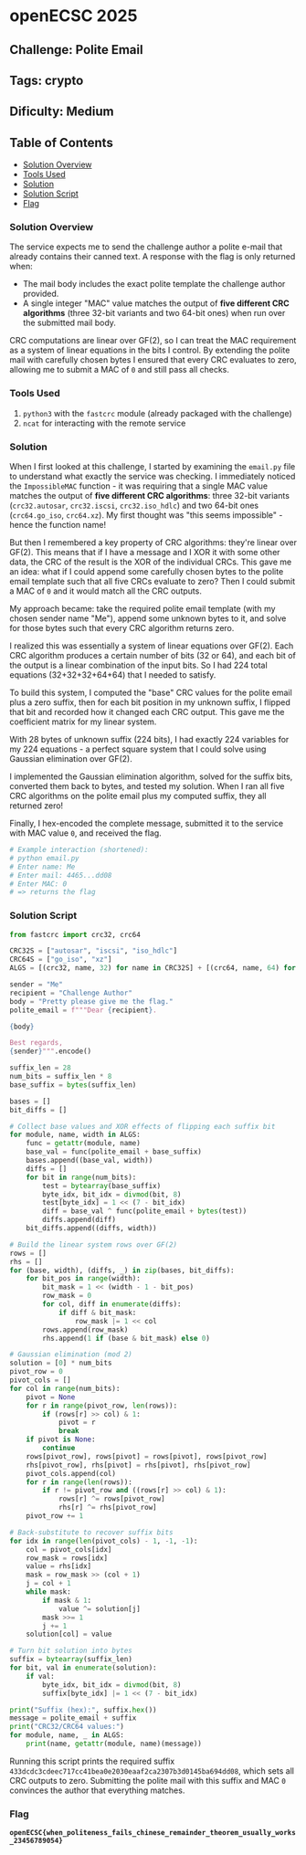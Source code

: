 # openECSC 2025

## Challenge: Polite Email

## Tags: crypto

## Dificulty: Medium

## Table of Contents

- [Solution Overview](#solution-overview)
- [Tools Used](#tools-used)
- [Solution](#solution)
- [Solution Script](#solution-script)
- [Flag](#flag)

### Solution Overview

The service expects me to send the challenge author a polite e-mail that already contains their canned text. A response with the flag is only returned when:

- The mail body includes the exact polite template the challenge author provided.
- A single integer "MAC" value matches the output of **five different CRC algorithms** (three 32-bit variants and two 64-bit ones) when run over the submitted mail body.

CRC computations are linear over GF(2), so I can treat the MAC requirement as a system of linear equations in the bits I control. By extending the polite mail with carefully chosen bytes I ensured that every CRC evaluates to zero, allowing me to submit a MAC of `0` and still pass all checks.

### Tools Used

1. `python3` with the `fastcrc` module (already packaged with the challenge)
2. `ncat` for interacting with the remote service

### Solution

When I first looked at this challenge, I started by examining the `email.py` file to understand what exactly the service was checking. I immediately noticed the `ImpossibleMAC` function - it was requiring that a single MAC value matches the output of **five different CRC algorithms**: three 32-bit variants (`crc32.autosar`, `crc32.iscsi`, `crc32.iso_hdlc`) and two 64-bit ones (`crc64.go_iso`, `crc64.xz`). My first thought was "this seems impossible" - hence the function name!

But then I remembered a key property of CRC algorithms: they're linear over GF(2). This means that if I have a message and I XOR it with some other data, the CRC of the result is the XOR of the individual CRCs. This gave me an idea: what if I could append some carefully chosen bytes to the polite email template such that all five CRCs evaluate to zero? Then I could submit a MAC of `0` and it would match all the CRC outputs.

My approach became: take the required polite email template (with my chosen sender name "Me"), append some unknown bytes to it, and solve for those bytes such that every CRC algorithm returns zero.

I realized this was essentially a system of linear equations over GF(2). Each CRC algorithm produces a certain number of bits (32 or 64), and each bit of the output is a linear combination of the input bits. So I had 224 total equations (32+32+32+64+64) that I needed to satisfy.

To build this system, I computed the "base" CRC values for the polite email plus a zero suffix, then for each bit position in my unknown suffix, I flipped that bit and recorded how it changed each CRC output. This gave me the coefficient matrix for my linear system.

With 28 bytes of unknown suffix (224 bits), I had exactly 224 variables for my 224 equations - a perfect square system that I could solve using Gaussian elimination over GF(2).

I implemented the Gaussian elimination algorithm, solved for the suffix bits, converted them back to bytes, and tested my solution. When I ran all five CRC algorithms on the polite email plus my computed suffix, they all returned zero!

Finally, I hex-encoded the complete message, submitted it to the service with MAC value `0`, and received the flag.

```python
# Example interaction (shortened):
# python email.py
# Enter name: Me
# Enter mail: 4465...dd08
# Enter MAC: 0
# => returns the flag
```

### Solution Script

```python
from fastcrc import crc32, crc64

CRC32S = ["autosar", "iscsi", "iso_hdlc"]
CRC64S = ["go_iso", "xz"]
ALGS = [(crc32, name, 32) for name in CRC32S] + [(crc64, name, 64) for name in CRC64S]

sender = "Me"
recipient = "Challenge Author"
body = "Pretty please give me the flag."
polite_email = f"""Dear {recipient}.

{body}

Best regards,
{sender}""".encode()

suffix_len = 28
num_bits = suffix_len * 8
base_suffix = bytes(suffix_len)

bases = []
bit_diffs = []

# Collect base values and XOR effects of flipping each suffix bit
for module, name, width in ALGS:
    func = getattr(module, name)
    base_val = func(polite_email + base_suffix)
    bases.append((base_val, width))
    diffs = []
    for bit in range(num_bits):
        test = bytearray(base_suffix)
        byte_idx, bit_idx = divmod(bit, 8)
        test[byte_idx] = 1 << (7 - bit_idx)
        diff = base_val ^ func(polite_email + bytes(test))
        diffs.append(diff)
    bit_diffs.append((diffs, width))

# Build the linear system rows over GF(2)
rows = []
rhs = []
for (base, width), (diffs, _) in zip(bases, bit_diffs):
    for bit_pos in range(width):
        bit_mask = 1 << (width - 1 - bit_pos)
        row_mask = 0
        for col, diff in enumerate(diffs):
            if diff & bit_mask:
                row_mask |= 1 << col
        rows.append(row_mask)
        rhs.append(1 if (base & bit_mask) else 0)

# Gaussian elimination (mod 2)
solution = [0] * num_bits
pivot_row = 0
pivot_cols = []
for col in range(num_bits):
    pivot = None
    for r in range(pivot_row, len(rows)):
        if (rows[r] >> col) & 1:
            pivot = r
            break
    if pivot is None:
        continue
    rows[pivot_row], rows[pivot] = rows[pivot], rows[pivot_row]
    rhs[pivot_row], rhs[pivot] = rhs[pivot], rhs[pivot_row]
    pivot_cols.append(col)
    for r in range(len(rows)):
        if r != pivot_row and ((rows[r] >> col) & 1):
            rows[r] ^= rows[pivot_row]
            rhs[r] ^= rhs[pivot_row]
    pivot_row += 1

# Back-substitute to recover suffix bits
for idx in range(len(pivot_cols) - 1, -1, -1):
    col = pivot_cols[idx]
    row_mask = rows[idx]
    value = rhs[idx]
    mask = row_mask >> (col + 1)
    j = col + 1
    while mask:
        if mask & 1:
            value ^= solution[j]
        mask >>= 1
        j += 1
    solution[col] = value

# Turn bit solution into bytes
suffix = bytearray(suffix_len)
for bit, val in enumerate(solution):
    if val:
        byte_idx, bit_idx = divmod(bit, 8)
        suffix[byte_idx] |= 1 << (7 - bit_idx)

print("Suffix (hex):", suffix.hex())
message = polite_email + suffix
print("CRC32/CRC64 values:")
for module, name, _ in ALGS:
    print(name, getattr(module, name)(message))
```

Running this script prints the required suffix `433dcdc3cdeec717cc41bea0e2030eaaf2ca2307b3d0145ba694dd08`, which sets all CRC outputs to zero. Submitting the polite mail with this suffix and MAC `0` convinces the author that everything matches.

### Flag

**`openECSC{when_politeness_fails_chinese_remainder_theorem_usually_works_23456789054}`**
